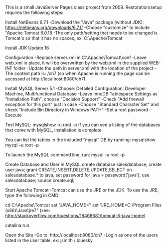 This is a small JavaServer Pages class project from 2009. Restoration/setup requires the following steps:

Install NetBeans 6.7.1
-Download the "Java" package (without JDK):  https://netbeans.org/downloads/6.7.1/
-Choose "customize" to include "Apache Tomcat 6.0.18
-The only path/setting that needs to be changed is Tomcat's so that it has no spaces, ex:  C:\Apache\Tomcat  

Install JDK Update 16  

Configuration
-Replace server.xml in C:\Apache\Tomcat\conf
-Leave web.xml in place, it will be overwritten by the web.xml in the supplied WEB-INF folder
-Update the path in server.xml with the location of the project
-The context path is: /ch7 (so when Apache is running the page can be accessed at http://localhost:8080/ch7)  

Install MySQL Server 5.1
-Choose:  Detailed Configuration, Developer Machine, Multifunctional Database
-Leave InnoDB Tablespace Settings as "Installation Path", choose "Decision Support"
-Check "Add firewall exception for this port" just in case
-Choose "Standard Character Set" and check "Include Bin Directory in Windows PATH"
-Set a root password
-Execute  

Test MySQL:
mysqlshow -u root -p
If you can see a listing of the databases that come with MySQL, installation is complete.  

You can list the tables in the included “mysql” DB by running:
mysqlshow mysql –u root -p  

To launch the MySQL command line, run:
mysql -u root -p  

Create Database and User in MySQL
create database salesdatabase;
create user java;
grant CREATE,INSERT,DELETE,UPDATE,SELECT on salesdatabase.* to java;
set password for java = password('java');
use salesdatabase;
source create.sql;  

Start Apache Tomcat
-Tomcat can use the JRE or the JDK. To use the JRE, type the following in CMD:  

cd C:\Apache\Tomcat
set "JAVA_HOME="
set "JRE_HOME=C:\Program Files (x86)\Java\jre7"
(see:  http://stackoverflow.com/questions/18468681/tomcat-6-java-home)  

catalina run  

Open the Site
-Go to:  http://localhost:8080/ch7
-Login as one of the users listed in the user table, ex: jsmith / bluesky
